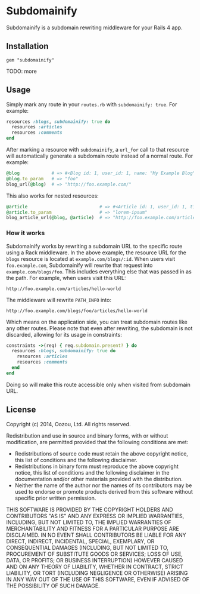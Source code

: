 # Subdomainify

Subdomainify is a subdomain rewriting middleware for your Rails 4 app.

## Installation

    gem "subdomainify"

TODO: more

## Usage

Simply mark any route in your `routes.rb` with `subdomainify: true`. For example:

```ruby
resources :blogs, subdomainify: true do
  resources :articles
  resources :comments
end
```

After marking a resource with `subdomainify`, a `url_for` call to that resource will automatically generate a subdomain route instead of a normal route. For example:

```ruby
@blog            # => #<Blog id: 1, user_id: 1, name: "My Example Blog", slug: "foo">
@blog.to_param   # => "foo"
blog_url(@blog)  # => "http://foo.example.com/"
```

This also works for nested resources:

```ruby
@article                           # => #<Article id: 1, user_id: 1, title: "Lorem ipsum", slug: "lorem-ipsum", body: "Dolor sit amet">
@article.to_param                  # => "lorem-ipsum"
blog_article_url(@blog, @article)  # => "http://foo.example.com/articles/lorem-ipsum"
```

### How it works

Subdomainify works by rewriting a subdomain URL to the specific route using a Rack middleware. In the above example, the resource URL for the `blogs` resource is located at `example.com/blogs/:id`. When users visit `foo.example.com`, Subdomainify will rewrite that request into `example.com/blogs/foo`. This includes everything else that was passed in as the path. For example, when users visit this URL:

```
http://foo.example.com/articles/hello-world
```

The middleware will rewrite `PATH_INFO` into:

```
http://foo.example.com/blogs/foo/articles/hello-world
```

Which means on the application side, you can treat subdomain routes like any other routes. Please note that even after rewriting, the subdomain is not discarded, allowing for its usage in constraints:

```ruby
constraints ->(req) { req.subdomain.present? } do
  resources :blogs, subdomainify: true do
    resources :articles
    resources :comments
  end
end
```

Doing so will make this route accessible only when visited from subdomain URL.

## License

Copyright (c) 2014, Oozou, Ltd. All rights reserved.

Redistribution and use in source and binary forms, with or without modification, are permitted provided that the following conditions are met:

* Redistributions of source code must retain the above copyright notice, this list of conditions and the following disclaimer.
* Redistributions in binary form must reproduce the above copyright notice, this list of conditions and the following disclaimer in the documentation and/or other materials provided with the distribution.
* Neither the name of the author nor the names of its contributors may be used to endorse or promote products derived from this software without specific prior written permission.

THIS SOFTWARE IS PROVIDED BY THE COPYRIGHT HOLDERS AND CONTRIBUTORS "AS IS" AND ANY EXPRESS OR IMPLIED WARRANTIES, INCLUDING, BUT NOT LIMITED TO, THE IMPLIED WARRANTIES OF MERCHANTABILITY AND FITNESS FOR A PARTICULAR PURPOSE ARE DISCLAIMED. IN NO EVENT SHALL CONTRIBUTORS BE LIABLE FOR ANY DIRECT, INDIRECT, INCIDENTAL, SPECIAL, EXEMPLARY, OR CONSEQUENTIAL DAMAGES (INCLUDING, BUT NOT LIMITED TO, PROCUREMENT OF SUBSTITUTE GOODS OR SERVICES; LOSS OF USE, DATA, OR PROFITS; OR BUSINESS INTERRUPTION) HOWEVER CAUSED AND ON ANY THEORY OF LIABILITY, WHETHER IN CONTRACT, STRICT LIABILITY, OR TORT (INCLUDING NEGLIGENCE OR OTHERWISE) ARISING IN ANY WAY OUT OF THE USE OF THIS SOFTWARE, EVEN IF ADVISED OF THE POSSIBILITY OF SUCH DAMAGE.
